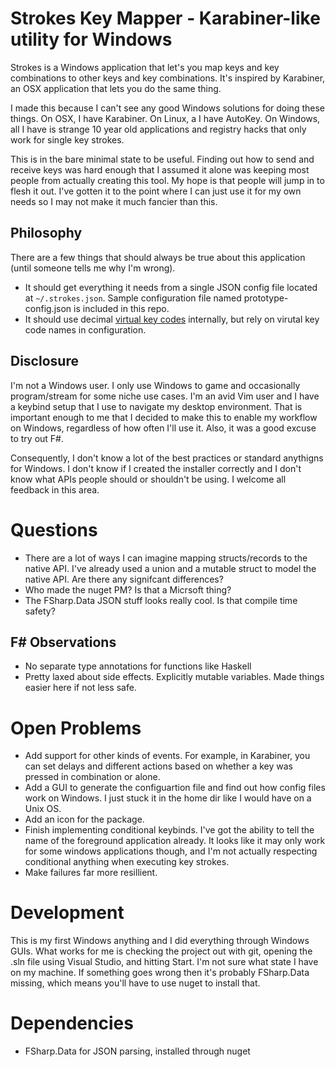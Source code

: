 
# Strokes Key Mapper - Karabiner-like utility for Windows

Strokes is a Windows application that let's you map keys and key combinations to other keys and key combinations. It's inspired by Karabiner, an OSX application that lets you do the same thing.

I made this because I can't see any good Windows solutions for doing these things. On OSX, I have Karabiner. On Linux, a I have AutoKey. On Windows, all I have is strange 10 year old applications and registry hacks that only work for single key strokes.

This is in the bare minimal state to be useful. Finding out how to send and receive keys was hard enough that I assumed it alone was keeping most people from actually creating this tool. My hope is that people will jump in to flesh it out. I've gotten it to the point where I can just use it for my own needs so I may not make it much fancier than this.

## Philosophy 

There are a few things that should always be true about this application (until someone tells me why I'm wrong).

- It should get everything it needs from a single JSON config file located at `~/.strokes.json`. Sample configuration file named prototype-config.json is included in this repo.
- It should use decimal [virtual key codes][keycodes] internally, but rely on virutal key code names in configuration.

## Disclosure

I'm not a Windows user. I only use Windows to game and occasionally program/stream for some niche use cases. I'm an avid Vim user and I have a keybind setup that I use to navigate my desktop environment. That is important enough to me that I decided to make this to enable my workflow on Windows, regardless of how often I'll use it. Also, it was a good excuse to try out F#.

Consequently, I don't know a lot of the best practices or standard anythigns for Windows. I don't know if I created the installer correctly and I don't know what APIs people should or shouldn't be using. I welcome all feedback in this area.

# Questions
- There are a lot of ways I can imagine mapping structs/records to the native API. I've already used a union and a mutable struct to model the native API. Are there any signifcant differences?
- Who made the nuget PM? Is that a Micrsoft thing?
- The FSharp.Data JSON stuff looks really cool. Is that compile time safety?

## F# Observations
- No separate type annotations for functions like Haskell
- Pretty laxed about side effects. Explicitly mutable variables. Made things easier here if not less safe.

# Open Problems
- Add support for other kinds of events. For example, in Karabiner, you can set delays and different actions based on whether a key was pressed in combination or alone. 
- Add a GUI to generate the configuartion file and find out how config files work on Windows. I just stuck it in the home dir like I would have on a Unix OS.
- Add an icon for the package.
- Finish implementing conditional keybinds. I've got the ability to tell the name of the foreground application already. It looks like it may only work for some windows applications though, and I'm not actually respecting conditional anything when executing key strokes.
- Make failures far more resillient.

# Development
This is my first Windows anything and I did everything through Windows GUIs. What works for me is checking the project out with git, opening the .sln file using Visual Studio, and hitting Start. I'm not sure what state I have on my machine. If something goes wrong then it's probably FSharp.Data missing, which means you'll have to use nuget to install that.

# Dependencies
- FSharp.Data for JSON parsing, installed through nuget

[global-key-listener]: https://stackoverflow.com/questions/17579658/how-to-intercept-all-the-keyboard-events-and-prevent-losing-focus-in-a-winforms
[keycodes]: https://docs.microsoft.com/en-us/windows/win32/inputdev/virtual-key-codes
[sendinput-ffi-tips]: https://stackoverflow.com/questions/12761169/send-keys-through-sendinput-in-user32-dll
[consume-keys]: https://www.codeproject.com/Articles/14485/Low-level-Windows-API-hooks-from-C-to-stop-unwante
[scancodes-over-vks]: https://stackoverflow.com/questions/49224390/c-sendinput-doesnt-manage-alt-codes-properly 
[scancodes-demystified]: http://www.quadibloc.com/comp/scan.htm
[correct-native-api-model]: https://github.com/michaelnoonan/inputsimulator/blob/master/WindowsInput/Native/KEYBDINPUT.cs#L13
[ApplicationFrameHost-issue]: https://github.com/ActivityWatch/activitywatch/issues/182
[nuget-package-manager]: https://docs.microsoft.com/en-us/nuget/quickstart/install-and-use-a-package-in-visual-studio
